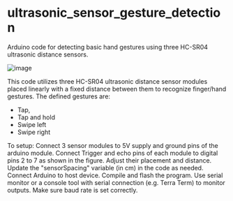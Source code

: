 # ultrasonic_sensor_gesture_detection
Arduino code for detecting basic hand gestures using three HC-SR04 ultrasonic distance sensors. 

![image](https://github.com/user-attachments/assets/857f8a34-5d09-4f38-84e8-94c185794c7c)

This code utilizes three HC-SR04 ultrasonic distance sensor modules placed linearly with a fixed distance between them to recognize finger/hand gestures. 
The defined gestures are:
- Tap,
- Tap and hold
- Swipe left
- Swipe right

To setup:
Connect 3 sensor modules to 5V supply and ground pins of the arduino module. 
Connect Trigger and echo pins of each module to digital pins 2 to 7 as shown in the figure.
Adjust their placement and distance. Update the "sensorSpacing" variable (in cm) in the code as needed. 
Connect Arduino to host device. Compile and flash the program.
Use serial monitor or a console tool with serial connection (e.g. Terra Term) to monitor outputs. Make sure baud rate is set correctly. 

